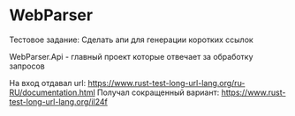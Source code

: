 # WebParser

Тестовое задание: Сделать апи для генерации коротких ссылок

WebParser.Api - главный проект которые отвечает за обработку запросов

На вход отдавал url: https://www.rust-test-long-url-lang.org/ru-RU/documentation.html
Получал сокращенный вариант: https://www.rust-test-long-url-lang.org/il24f
